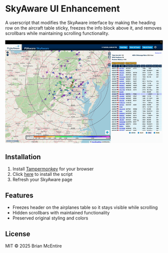 # SkyAware UI Enhancement

A userscript that modifies the SkyAware interface by making the heading row on the aircraft table sticky, freezes
the info block above it, and removes scrollbars while maintaining scrolling functionality.

![Demo](assets/skyaware-ui-mod-demo.gif)

## Installation

1. Install [Tampermonkey](https://www.tampermonkey.net/) for your browser
2. Click [here](skyaware-ui-enhance.user.js) to install the script
3. Refresh your SkyAware page

## Features

- Freezes header on the airplanes table so it stays visible while scrolling
- Hidden scrollbars with maintained functionality
- Preserved original styling and colors

## License

MIT © 2025 Brian McEntire
